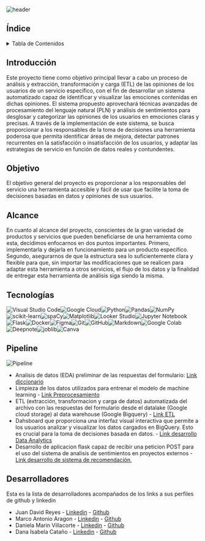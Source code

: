 ![header]("https://github.com/TesterRB/Analisis-de-sentimientos/blob/main/src/banner.png)

## Índice

<!-- TABLE OF CONTENTS -->
<details>
  <summary>Tabla de Contenidos</summary>
  <ol>
    <li><a href="#Índice">Índice</a></li>
    <li><a href="#Introducción">Introducción</a></li>
    <li><a href="#Objetivo">Objetivo</a></li>
    <li><a href="#Alcance">Alcance</a></li>
    <li><a href="#Tecnologías">Tecnologías utilizadas</a></li>
    <li><a href="#Pipeline">Pipeline</a></li>
    <li><a href="#Desarrolladores">Desarrolladores</a></li>
  </ol>
</details>

## Introducción

Este proyecto tiene como objetivo principal llevar a cabo un proceso de análisis y extracción, transformación y carga (ETL) de las opiniones de los usuarios de un servicio específico, con el fin de desarrollar un sistema automatizado capaz de identificar y visualizar las emociones contenidas en dichas opiniones.
El sistema propuesto aprovechará técnicas avanzadas de procesamiento del lenguaje natural (PLN) y análisis de sentimientos para desglosar y categorizar las opiniones de los usuarios en emociones claras y precisas. A través de la implementación de este sistema, se busca proporcionar a los responsables de la toma de decisiones una herramienta poderosa que permita identificar áreas de mejora, detectar patrones recurrentes en la satisfacción o insatisfacción de los usuarios, y adaptar las estrategias de servicio en función de datos reales y contundentes.

## Objetivo

El objetivo general del proyecto es proporcionar a los responsables del servicio una herramienta accesible y fácil de usar que facilite la toma de decisiones basadas en datos y opiniones de sus usuarios.

## Alcance

En cuanto al alcance del proyecto, conscientes de la gran variedad de productos y servicios que pueden beneficiarse de una herramienta como esta, decidimos enfocarnos en dos puntos importantes. Primero, implementarla y dejarla en funcionamiento para un producto específico. Segundo, asegurarnos de que la estructura sea lo suficientemente clara y flexible para que, sin importar las modificaciones que se realicen para adaptar esta herramienta a otros servicios, el flujo de los datos y la finalidad de entregar esta herramienta de análisis siga siendo la misma.

## Tecnologías

![Visual Studio Code](https://img.shields.io/badge/Visual%20Studio%20Code-0078d7.svg?style=for-the-badge&logo=visual-studio-code&logoColor=white)![Google Cloud](https://img.shields.io/badge/GoogleCloud-%234285F4.svg?style=for-the-badge&logo=google-cloud&logoColor=white)![Python](https://img.shields.io/badge/python-3670A0?style=for-the-badge&logo=python&logoColor=ffdd54)![Pandas](https://img.shields.io/badge/pandas-%23150458.svg?style=for-the-badge&logo=pandas&logoColor=white)![NumPy](https://img.shields.io/badge/numpy-%23013243.svg?style=for-the-badge&logo=numpy&logoColor=white)![scikit-learn](https://img.shields.io/badge/scikit--learn-%23F7931E.svg?style=for-the-badge&logo=scikit-learn&logoColor=white)![spaCy](https://img.shields.io/badge/spaCy-09A3D5?style=for-the-badge&logo=spacy&logoColor=white)![Matplotlib](https://img.shields.io/badge/Matplotlib-%23ffffff.svg?style=for-the-badge&logo=Matplotlib&logoColor=black)![Looker Studio](https://img.shields.io/badge/Looker_Studio-4285F4?style=for-the-badge&logo=looker&logoColor=white)![Jupyter Notebook](https://img.shields.io/badge/jupyter-%23FA0F00.svg?style=for-the-badge&logo=jupyter&logoColor=white)![Flask](https://img.shields.io/badge/flask-%23000.svg?style=for-the-badge&logo=flask&logoColor=white)![Docker](https://img.shields.io/badge/docker-%230db7ed.svg?style=for-the-badge&logo=docker&logoColor=white)![Figma](https://img.shields.io/badge/figma-%23F24E1E.svg?style=for-the-badge&logo=figma&logoColor=white)![Git](https://img.shields.io/badge/git-%23F05033.svg?style=for-the-badge&logo=git&logoColor=white)![GitHub](https://img.shields.io/badge/github-%23121011.svg?style=for-the-badge&logo=github&logoColor=white)![Markdown](https://img.shields.io/badge/markdown-%23000000.svg?style=for-the-badge&logo=markdown&logoColor=white)![Google Colab](https://img.shields.io/badge/Google_Colab-F9AB00?style=for-the-badge&logo=googlecolab&logoColor=white)![Deepnote](https://img.shields.io/badge/Deepnote-3793EF?style=for-the-badge&logo=deepnote&logoColor=white)![joblib](https://img.shields.io/badge/joblib-3E4EE3?style=for-the-badge&logo=joblib&logoColor=white)![Canva](https://img.shields.io/badge/Canva-00C4CC?style=for-the-badge&logo=canva&logoColor=white)

## Pipeline

![Pipeline]()

- Analisis de datos (EDA) preliminar de las respuestas del formulario: [Link diccionario](https://docs.google.com/spreadsheets/d/1E0B0LYUlOoxMaXuXUV6i2kzVYoTtiZaH/edit?usp=sharing&ouid=110626938180094444619&rtpof=true&sd=true)
- Limpieza de los datos utilizados para entrenar el modelo de machine learning - [Link Preprocesamiento](https://github.com/ksfajardo/PG-YELP-GMAPS/blob/main/ConversionArchivosParquet.ipynb)
- ETL (extracción, transformacion y carga de datos) automatizada del archivo con las respuestas del formulario desde el datalake (Google cloud storage) al data warehouse (Google Bigquery) - [Link ETL](https://github.com/ksfajardo/PG-YELP-GMAPS/tree/main/GMaps_Yelp_ETL)
- Dahsboard que proporciona una interfaz visual interactiva que permite a los usuarios analizar y visualizar los datos cargados en BigQuery. Esto es crucial para la toma de decisiones basada en datos. - [Link desarrollo Data Analytics](https://github.com/ksfajardo/PG-YELP-GMAPS/tree/main/DA)
- Desarrollo de aplicacion flask capaz de recibir una peticion POST para el uso del sistema de analisis de sentimientos en proyectos externos - [Link desarrollo de sistema de recomendación](https://github.com/ksfajardo/PG-YELP-GMAPS/tree/main/ML%20Model%20-%20API),

## Desarrolladores

Esta es la lista de desarrolladores acompañados de los links a sus perfiles de github y linkedin

- Juan David Reyes - [Linkedin](https://www.linkedin.com/in/juan-david-reyes-burbano/) - [Github](https://github.com/TesterRB)
- Marco Antonio Aragon - [Linkedin](https://www.linkedin.com/in/marco-antonio-aragon-vivas-572183289/) - [Github](https://github.com/MarcAragon)
- Daniela Marin Villacorte - [Linkedin](https://www.linkedin.com/in/daniela-mar%C3%ADn-villacorte-ab6558267/) - [Github](https://github.com/TesterRB)
- Dana Isabela Cataño - [Linkedin](https://www.linkedin.com/in/juan-david-reyes-burbano/) - [Github](https://github.com/TesterRB)
